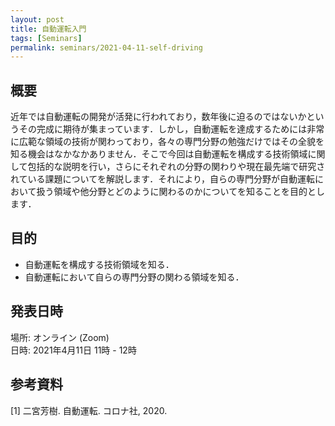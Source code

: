 ```yaml
---
layout: post
title: 自動運転入門
tags: [Seminars]
permalink: seminars/2021-04-11-self-driving
---
```


## 概要
近年では自動運転の開発が活発に行われており，数年後に迫るのではないかというその完成に期待が集まっています．しかし，自動運転を達成するためには非常に広範な領域の技術が関わっており，各々の専門分野の勉強だけではその全貌を知る機会はなかなかありません．そこで今回は自動運転を構成する技術領域に関して包括的な説明を行い，さらにそれぞれの分野の関わりや現在最先端で研究されている課題についてを解説します．それにより，自らの専門分野が自動運転において扱う領域や他分野とどのように関わるのかについてを知ることを目的とします．

## 目的
- 自動運転を構成する技術領域を知る．
- 自動運転において自らの専門分野の関わる領域を知る．

## 発表日時
場所:  オンライン (Zoom) \
日時: 2021年4月11日 11時 - 12時

## 参考資料
[1] 二宮芳樹. 自動運転. コロナ社, 2020.
